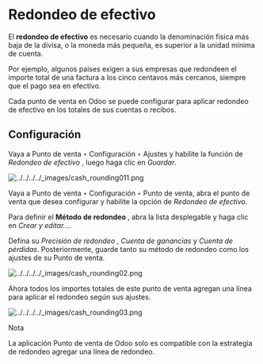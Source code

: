 # Redondeo de efectivo

El **redondeo de efectivo** es necesario cuando la denominación física más
baja de la divisa, o la moneda más pequeña, es superior a la unidad mínima de
cuenta.

Por ejemplo, algunos países exigen a sus empresas que redondeen el importe
total de una factura a los cinco centavos más cercanos, siempre que el pago
sea en efectivo.

Cada punto de venta en Odoo se puede configurar para aplicar redondeo de
efectivo en los totales de sus cuentas o recibos.

## Configuración

Vaya a Punto de venta ‣ Configuración ‣ Ajustes y habilite la función de
_Redondeo de efectivo_ , luego haga clic en _Guardar_.

![../../../../_images/cash_rounding011.png](../../../../_images/cash_rounding011.png)

Vaya a Punto de venta ‣ Configuración ‣ Punto de venta, abra el punto de venta
que desea configurar y habilite la opción de _Redondeo de efectivo_.

Para definir el **Método de redondeo** , abra la lista desplegable y haga clic
en _Crear y editar…_.

Defina su _Precisión de redondeo_ , _Cuenta de ganancias_ y _Cuenta de
pérdidas_. Posteriormente, guarde tanto su método de redondeo como los ajustes
de su Punto de venta.

![../../../../_images/cash_rounding02.png](../../../../_images/cash_rounding02.png)

Ahora todos los importes totales de este punto de venta agregan una línea para
aplicar el redondeo según sus ajustes.

![../../../../_images/cash_rounding03.png](../../../../_images/cash_rounding03.png)

Nota

La aplicación Punto de venta de Odoo solo es compatible con la estrategia de
redondeo agregar una línea de redondeo.

